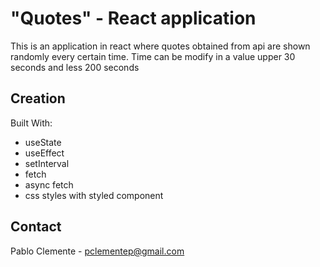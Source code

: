 # "Quotes" - React  application

This is an application in react where quotes obtained from api are shown randomly every certain time.
Time can be modify in a value upper 30 seconds and less 200 seconds

## Creation 

Built With:
 - useState
 - useEffect
 - setInterval
 - fetch
 - async fetch
 - css styles with styled component

## Contact
Pablo Clemente - pclementep@gmail.com